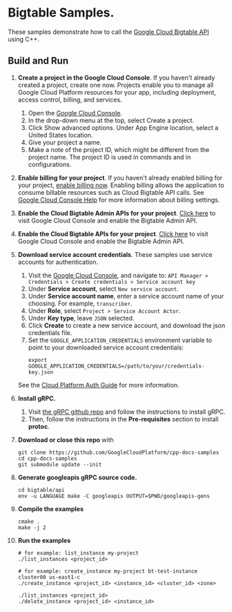 # Bigtable Samples.

These samples demonstrate how to call the [Google Cloud Bigtable API](https://cloud.google.com/bigtable/) using C++.

## Build and Run

1.  **Create a project in the Google Cloud Console**.
    If you haven't already created a project, create one now. Projects enable
    you to manage all Google Cloud Platform resources for your app, including
    deployment, access control, billing, and services.
    1.  Open the [Google Cloud Console](https://console.cloud.google.com/).
    1.  In the drop-down menu at the top, select Create a project.
    1.  Click Show advanced options. Under App Engine location, select a
        United States location.
    1.  Give your project a name.
    1.  Make a note of the project ID, which might be different from the project
        name. The project ID is used in commands and in configurations.

1.  **Enable billing for your project**.
    If you haven't already enabled billing for your project, [enable billing now](https://console.cloud.google.com/project/_/settings).
    Enabling billing allows the application to consume billable resources such
    as Cloud Bigtable API calls.
    See [Google Cloud Console Help](https://support.google.com/cloud/answer/6288653) for more information about billing settings.

1.  **Enable the Cloud Bigtable Admin APIs for your project**.
    [Click here](https://console.cloud.google.com/flows/enableapi?apiid=bigtableadmin&showconfirmation=true) to visit Google Cloud Console and enable the Bigtable Admin API.

1.  **Enable the Cloud Bigtable APIs for your project**.
    [Click here](https://console.cloud.google.com/flows/enableapi?apiid=bigtable&showconfirmation=true) to visit Google Cloud Console and enable the Bigtable Admin API.

1.  **Download service account credentials**.
    These samples use service accounts for authentication.
    1.  Visit the [Google Cloud Console](http://cloud.google.com/console), and navigate to:
    `API Manager > Credentials > Create credentials > Service account key`
    1.  Under **Service account**, select `New service account`.
    1.  Under **Service account name**, enter a service account name of your choosing.  For example, `transcriber`.
    1.  Under **Role**, select `Project > Service Account Actor`.
    1.  Under **Key type**, leave `JSON` selected.
    1.  Click **Create** to create a new service account, and download the json credentials file.
    1.  Set the `GOOGLE_APPLICATION_CREDENTIALS` environment variable to point to your downloaded service account credentials:
        ```
        export GOOGLE_APPLICATION_CREDENTIALS=/path/to/your/credentials-key.json
        ```
    See the [Cloud Platform Auth Guide](https://cloud.google.com/docs/authentication#developer_workflow) for more information.

1.  **Install gRPC.**
    1.  Visit [the gRPC github repo](https://github.com/grpc/grpc) and follow the instructions to install gRPC.
    1.  Then, follow the instructions in the **Pre-requisites** section to install **protoc**.

1.  **Download or close this repo** with
    ```console
    git clone https://github.com/GoogleCloudPlatform/cpp-docs-samples
    cd cpp-docs-samples
    git submodule update --init
    ```

1.  **Generate googleapis gRPC source code.**
    ```console
    cd bigtable/api
    env -u LANGUAGE make -C googleapis OUTPUT=$PWD/googleapis-gens
    ```

1.  **Compile the examples**
    ```console
    cmake .
    make -j 2
    ```

1.  **Run the examples**
    ```console
    # for example: list_instance my-project 
    ./list_instances <project_id>

    # for example: create_instance my-project bt-test-instance cluster00 us-east1-c
    ./create_instance <project_id> <instance_id> <cluster_id> <zone>

    ./list_instances <project_id>
    ./delete_instance <project_id> <instance_id>
    ```
